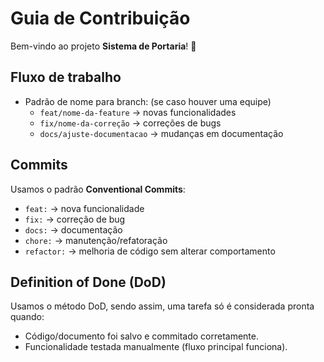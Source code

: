 # Guia de Contribuição

Bem-vindo ao projeto **Sistema de Portaria**! 🚪

## Fluxo de trabalho
- Padrão de nome para branch: (se caso houver uma equipe)
  - `feat/nome-da-feature` → novas funcionalidades
  - `fix/nome-da-correção` → correções de bugs
  - `docs/ajuste-documentacao` → mudanças em documentação

## Commits
Usamos o padrão **Conventional Commits**:
- `feat:` → nova funcionalidade
- `fix:` → correção de bug
- `docs:` → documentação
- `chore:` → manutenção/refatoração
- `refactor:` → melhoria de código sem alterar comportamento

## Definition of Done (DoD) 
Usamos o método DoD, sendo assim, uma tarefa só é considerada pronta quando:
- Código/documento foi salvo e commitado corretamente.
- Funcionalidade testada manualmente (fluxo principal funciona).